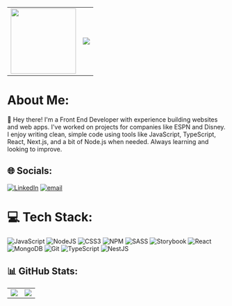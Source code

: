 <div align="center">
  <table border="0">
    <tr>
      <td>
        <img height="150" width="150" src="https://www.celio.com/on/demandware.static/-/Library-Sites-celio-shared-library/default/v15fade860e2e234a307ea02c45b8dbd2e0eabe82/images/content/licences/Naruto/Pedito-Naruto-Konoha.png"  />
      </td>
      <td>
        <img src="https://github-readme-stats.vercel.app/api/top-langs/?username=zXAZURIANXz&theme=dark&hide_border=false" />
      </td>
    </tr>
  </table>
</div>


# About Me:
👋 Hey there! I'm a Front End Developer with experience building websites and web apps. I've worked on projects for companies like ESPN and Disney. I enjoy writing clean, simple code using tools like JavaScript, TypeScript, React, Next.js, and a bit of Node.js when needed. Always learning and looking to improve.


## 🌐 Socials:
[![LinkedIn](https://img.shields.io/badge/LinkedIn-%230077B5.svg?logo=linkedin&logoColor=white)](https://linkedin.com/in/https://www.linkedin.com/in/adrian-maturano/) [![email](https://img.shields.io/badge/Email-D14836?logo=gmail&logoColor=white)](mailto:adrianmtno@gmail.com) 

# 💻 Tech Stack:

![JavaScript](https://img.shields.io/badge/javascript-%23323330.svg?style=for-the-badge&logo=javascript&logoColor=%23F7DF1E) ![NodeJS](https://img.shields.io/badge/node.js-6DA55F?style=for-the-badge&logo=node.js&logoColor=white) ![CSS3](https://img.shields.io/badge/css3-%231572B6.svg?style=for-the-badge&logo=css3&logoColor=white) ![NPM](https://img.shields.io/badge/NPM-%23CB3837.svg?style=for-the-badge&logo=npm&logoColor=white) ![SASS](https://img.shields.io/badge/SASS-hotpink.svg?style=for-the-badge&logo=SASS&logoColor=white) ![Storybook](https://img.shields.io/badge/-Storybook-FF4785?style=for-the-badge&logo=storybook&logoColor=white) ![React](https://img.shields.io/badge/react-%2320232a.svg?style=for-the-badge&logo=react&logoColor=%2361DAFB) ![MongoDB](https://img.shields.io/badge/MongoDB-%234ea94b.svg?style=for-the-badge&logo=mongodb&logoColor=white) ![Git](https://img.shields.io/badge/git-%23F05033.svg?style=for-the-badge&logo=git&logoColor=white) ![TypeScript](https://img.shields.io/badge/typescript-%23007ACC.svg?style=for-the-badge&logo=typescript&logoColor=white) ![NestJS](https://img.shields.io/badge/nestjs-%23E0234E.svg?style=for-the-badge&logo=nestjs&logoColor=white)


## 📊 GitHub Stats:

<table>
  <tr>
    <td>
      <img src="https://github-readme-stats.vercel.app/api?username=zXAZURIANXz&theme=dark&hide_border=false&include_all_commits=true&count_private=true" />
    </td>
    <td>
      <img src="https://nirzak-streak-stats.vercel.app/?user=zXAZURIANXz&theme=dark&hide_border=false" />
    </td>
  </tr>
</table>

###

<!-- Proudly created with GPRM ( https://gprm.itsvg.in ) -->
